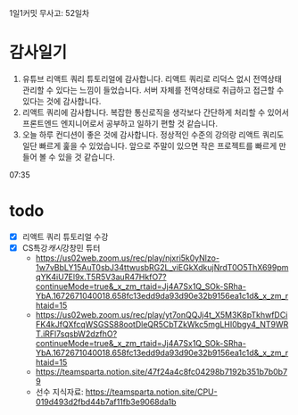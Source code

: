 1일1커밋 무사고: 52일차

# 감사일기

1. 유튜브 리액트 쿼리 튜토리얼에 감사합니다. 리액트 쿼리로 리덕스 없시 전역상태 관리할 수 있다는 느낌이 들었습니다. 서버 자체를 전역상태로 취급하고 접근할 수 있다는 것에 감사합니다.
2. 리액트 쿼리에 감사합니다. 복잡한 통신로직을 생각보다 간단하게 처리할 수 있어서 프론트엔드 엔지니어로서 공부하고 일하기 편할 것 같습니다.
3. 오늘 하루 컨디션이 좋은 것에 감사합니다. 정상적인 수준의 강의랑 리액트 쿼리도 일단 빠르게 훑을 수 있었습니다. 앞으로 주말이 있으면 작은 프로젝트를 빠르게 만들어 볼 수 있을 것 같습니다.

07:35

# todo

- [x] 리액트 쿼리 튜토리얼 수강
- [x] CS특강*캐시*강창민 튜터
  - https://us02web.zoom.us/rec/play/njxri5k0yNlzo-1w7vBbLY15AuT0sbJ34ttwusbRG2L_viEGkXdkujNrdT0O5ThX699pmqYK4iU7El9x.T5R5V3auR47HkfO7?continueMode=true&_x_zm_rtaid=Jj4A7Sx1Q_SOk-SRha-YbA.1672671040018.658fc13edd9da93d90e32b9156ea1c1d&_x_zm_rhtaid=15
  - https://us02web.zoom.us/rec/play/yt7onQQJj4t_X5M3K8pTkhwfDCiFK4kJfQXfcqWSGSS88ootDleQR5CbTZkWkc5mgLHI0bgy4_NT9WRT.iRFl7sqsbW2dzfhO?continueMode=true&_x_zm_rtaid=Jj4A7Sx1Q_SOk-SRha-YbA.1672671040018.658fc13edd9da93d90e32b9156ea1c1d&_x_zm_rhtaid=15
  - https://teamsparta.notion.site/47f24a4c8fc04298b7192b351b7b0b79
  - 선수 지식자료: https://teamsparta.notion.site/CPU-019d493d2fbd44b7af11fb3e9068da1b
